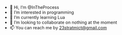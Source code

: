 - 👋 Hi, I’m @InTheProcess
- 👀 I’m interested in programming
- 🌱 I’m currently learning Lua
- 💞️ I’m looking to collaborate on nothing at the moment
- 📫 You can reach me by 23stratmict@gmail.com

<!---
InTheProcess/InTheProcess is a ✨ special ✨ repository because its `README.md` (this file) appears on your GitHub profile.
You can click the Preview link to take a look at your changes.
--->
